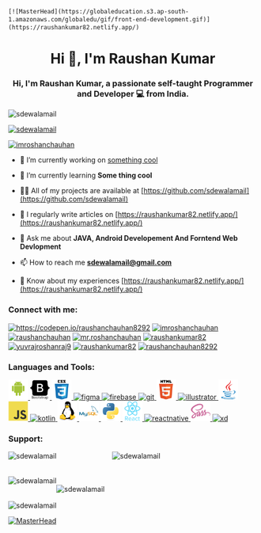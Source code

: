 

    [![MasterHead](https://globaleducation.s3.ap-south-1.amazonaws.com/globaledu/gif/front-end-development.gif)](https://raushankumar82.netlify.app/)

<h1 align="center">Hi 👋, I'm Raushan Kumar</h1>
<h3 align="center">Hi, I'm Raushan Kumar, a passionate self-taught Programmer and Developer 💻 from India.</h3>

<p align="left"> <img src="https://komarev.com/ghpvc/?username=sdewalamail&label=Profile%20views&color=0e75b6&style=flat" alt="sdewalamail" /> </p>

<p align="left"> <a href="https://github.com/ryo-ma/github-profile-trophy"><img src="https://github-profile-trophy.vercel.app/?username=sdewalamail" alt="sdewalamail" /></a> </p>

<p align="left"> <a href="https://twitter.com/imroshanchauhan" target="blank"><img src="https://img.shields.io/twitter/follow/imroshanchauhan?logo=twitter&style=for-the-badge" alt="imroshanchauhan" /></a> </p>

- 🔭 I’m currently working on [something cool](https://github.com/sdewalamail)

- 🌱 I’m currently learning **Some thing cool**

- 👨‍💻 All of my projects are available at [https://github.com/sdewalamail](https://github.com/sdewalamail)

- 📝 I regularly write articles on [https://raushankumar82.netlify.app/](https://raushankumar82.netlify.app/)

- 💬 Ask me about **JAVA, Android Developement And Forntend Web Devlopment**

- 📫 How to reach me **sdewalamail@gmail.com**

- 📄 Know about my experiences [https://raushankumar82.netlify.app/](https://raushankumar82.netlify.app/)

<h3 align="left">Connect with me:</h3>
<p align="left">
<a href="https://codepen.io/https://codepen.io/raushanchauhan8292" target="blank"><img align="center" src="https://raw.githubusercontent.com/rahuldkjain/github-profile-readme-generator/master/src/images/icons/Social/codepen.svg" alt="https://codepen.io/raushanchauhan8292" height="30" width="40" /></a>
<a href="https://twitter.com/imroshanchauhan" target="blank"><img align="center" src="https://raw.githubusercontent.com/rahuldkjain/github-profile-readme-generator/master/src/images/icons/Social/twitter.svg" alt="imroshanchauhan" height="30" width="40" /></a>
<a href="https://linkedin.com/in/raushanchauhan" target="blank"><img align="center" src="https://raw.githubusercontent.com/rahuldkjain/github-profile-readme-generator/master/src/images/icons/Social/linked-in-alt.svg" alt="raushanchauhan" height="30" width="40" /></a>
<a href="https://instagram.com/mr.roshanchauhan" target="blank"><img align="center" src="https://raw.githubusercontent.com/rahuldkjain/github-profile-readme-generator/master/src/images/icons/Social/instagram.svg" alt="mr.roshanchauhan" height="30" width="40" /></a>
<a href="https://www.codechef.com/users/raushankumar82" target="blank"><img align="center" src="https://cdn.jsdelivr.net/npm/simple-icons@3.1.0/icons/codechef.svg" alt="raushankumar82" height="30" width="40" /></a>
<a href="https://www.hackerrank.com/yuvrajroshanraj9" target="blank"><img align="center" src="https://raw.githubusercontent.com/rahuldkjain/github-profile-readme-generator/master/src/images/icons/Social/hackerrank.svg" alt="yuvrajroshanraj9" height="30" width="40" /></a>
<a href="https://www.leetcode.com/raushankumar82" target="blank"><img align="center" src="https://raw.githubusercontent.com/rahuldkjain/github-profile-readme-generator/master/src/images/icons/Social/leet-code.svg" alt="raushankumar82" height="30" width="40" /></a>
<a href="https://auth.geeksforgeeks.org/user/raushanchauhan8292" target="blank"><img align="center" src="https://raw.githubusercontent.com/rahuldkjain/github-profile-readme-generator/master/src/images/icons/Social/geeks-for-geeks.svg" alt="raushanchauhan8292" height="30" width="40" /></a>
</p>

<h3 align="left">Languages and Tools:</h3>
<p align="left"> <a href="https://developer.android.com" target="_blank" rel="noreferrer"> <img src="https://raw.githubusercontent.com/devicons/devicon/master/icons/android/android-original-wordmark.svg" alt="android" width="40" height="40"/> </a> <a href="https://getbootstrap.com" target="_blank" rel="noreferrer"> <img src="https://raw.githubusercontent.com/devicons/devicon/master/icons/bootstrap/bootstrap-plain-wordmark.svg" alt="bootstrap" width="40" height="40"/> </a> <a href="https://www.w3schools.com/css/" target="_blank" rel="noreferrer"> <img src="https://raw.githubusercontent.com/devicons/devicon/master/icons/css3/css3-original-wordmark.svg" alt="css3" width="40" height="40"/> </a> <a href="https://www.figma.com/" target="_blank" rel="noreferrer"> <img src="https://www.vectorlogo.zone/logos/figma/figma-icon.svg" alt="figma" width="40" height="40"/> </a> <a href="https://firebase.google.com/" target="_blank" rel="noreferrer"> <img src="https://www.vectorlogo.zone/logos/firebase/firebase-icon.svg" alt="firebase" width="40" height="40"/> </a> <a href="https://git-scm.com/" target="_blank" rel="noreferrer"> <img src="https://www.vectorlogo.zone/logos/git-scm/git-scm-icon.svg" alt="git" width="40" height="40"/> </a> <a href="https://www.w3.org/html/" target="_blank" rel="noreferrer"> <img src="https://raw.githubusercontent.com/devicons/devicon/master/icons/html5/html5-original-wordmark.svg" alt="html5" width="40" height="40"/> </a> <a href="https://www.adobe.com/in/products/illustrator.html" target="_blank" rel="noreferrer"> <img src="https://www.vectorlogo.zone/logos/adobe_illustrator/adobe_illustrator-icon.svg" alt="illustrator" width="40" height="40"/> </a> <a href="https://www.java.com" target="_blank" rel="noreferrer"> <img src="https://raw.githubusercontent.com/devicons/devicon/master/icons/java/java-original.svg" alt="java" width="40" height="40"/> </a> <a href="https://developer.mozilla.org/en-US/docs/Web/JavaScript" target="_blank" rel="noreferrer"> <img src="https://raw.githubusercontent.com/devicons/devicon/master/icons/javascript/javascript-original.svg" alt="javascript" width="40" height="40"/> </a> <a href="https://kotlinlang.org" target="_blank" rel="noreferrer"> <img src="https://www.vectorlogo.zone/logos/kotlinlang/kotlinlang-icon.svg" alt="kotlin" width="40" height="40"/> </a> <a href="https://www.linux.org/" target="_blank" rel="noreferrer"> <img src="https://raw.githubusercontent.com/devicons/devicon/master/icons/linux/linux-original.svg" alt="linux" width="40" height="40"/> </a> <a href="https://www.mysql.com/" target="_blank" rel="noreferrer"> <img src="https://raw.githubusercontent.com/devicons/devicon/master/icons/mysql/mysql-original-wordmark.svg" alt="mysql" width="40" height="40"/> </a> <a href="https://www.python.org" target="_blank" rel="noreferrer"> <img src="https://raw.githubusercontent.com/devicons/devicon/master/icons/python/python-original.svg" alt="python" width="40" height="40"/> </a> <a href="https://reactjs.org/" target="_blank" rel="noreferrer"> <img src="https://raw.githubusercontent.com/devicons/devicon/master/icons/react/react-original-wordmark.svg" alt="react" width="40" height="40"/> </a> <a href="https://reactnative.dev/" target="_blank" rel="noreferrer"> <img src="https://reactnative.dev/img/header_logo.svg" alt="reactnative" width="40" height="40"/> </a> <a href="https://sass-lang.com" target="_blank" rel="noreferrer"> <img src="https://raw.githubusercontent.com/devicons/devicon/master/icons/sass/sass-original.svg" alt="sass" width="40" height="40"/> </a> <a href="https://www.adobe.com/products/xd.html" target="_blank" rel="noreferrer"> <img src="https://cdn.worldvectorlogo.com/logos/adobe-xd.svg" alt="xd" width="40" height="40"/> </a> </p>

<h3 align="left">Support:</h3>
<p><a href="https://www.buymeacoffee.com/sdewalamail"> <img align="left" src="https://cdn.buymeacoffee.com/buttons/v2/default-yellow.png" height="50" width="210" alt="sdewalamail" /></a><a href="https://ko-fi.com/sdewalamail"> <img align="left" src="https://cdn.ko-fi.com/cdn/kofi3.png?v=3" height="50" width="210" alt="sdewalamail" /></a></p><br><br>

<p><img align="left" src="https://github-readme-stats.vercel.app/api/top-langs?username=sdewalamail&show_icons=true&locale=en&layout=compact" alt="sdewalamail" /></p>

<p>&nbsp;<img align="center" src="https://github-readme-stats.vercel.app/api?username=sdewalamail&show_icons=true&locale=en" alt="sdewalamail" /></p>

<p><img align="center" src="https://github-readme-streak-stats.herokuapp.com/?user=sdewalamail&" alt="sdewalamail" /></p>

[![MasterHead](https://c.tenor.com/8KxPEexl-FUAAAAd/pankaj-pankaj-tripathi.gif)](https://raushankumar82.netlify.app/)

